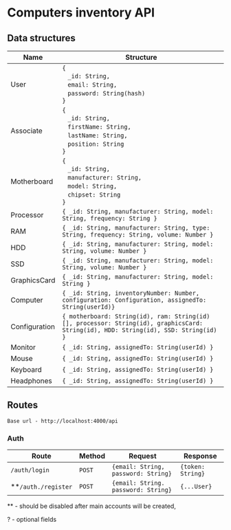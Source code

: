 # Computers inventory API

## Data structures
Name | Structure
---|---
User | `{` <br/>&nbsp;&nbsp;  `_id: String,` <br/>&nbsp;&nbsp; `email: String,` <br/>&nbsp;&nbsp; `password: String(hash)`<br/> `}`
Associate | `{` <br/>&nbsp;&nbsp; `_id: String,` <br/>&nbsp;&nbsp; `firstName: String,`<br/>&nbsp;&nbsp; `lastName: String,` <br/>&nbsp;&nbsp; `position: String` <br/> `}`
Motherboard | `{`<br/>&nbsp;&nbsp; `_id: String,`<br/>&nbsp;&nbsp; `manufacturer: String,`<br/>&nbsp;&nbsp; `model: String,`<br/>&nbsp;&nbsp; `chipset: String`<br/> `}`
Processor | `{ _id: String, manufacturer: String, model: String, frequency: String }`
RAM | `{ _id: String, manufacturer: String, type: String, frequency: String, volume: Number }`
HDD | `{ _id: String, manufacturer: String, model: String, volume: Number }`
SSD | `{ _id: String, manufacturer: String, model: String, volume: Number }`
GraphicsCard | `{ _id: String, manufacturer: String, model: String }`
Computer | `{ _id: String, inventoryNumber: Number, configuration: Configuration, assignedTo: String(userId)}`
Configuration | `{ motherboard: String(id), ram: String(id)[], processor: String(id), graphicsCard: String(id), HDD: String(id), SSD: String(id) }`
Monitor | `{ _id: String, assignedTo: String(userId) }`
Mouse | `{ _id: String, assignedTo: String(userId) }`
Keyboard | `{ _id: String, assignedTo: String(userId) }`
Headphones | `{ _id: String, assignedTo: String(userId) }`

## Routes
`Base url - http://localhost:4000/api`
### Auth

Route | Method | Request | Response
-----|---|---|---
`/auth/login`| `POST` | `{email: String, password: String}` | `{token: String}`
**`/auth./register` | `POST` | `{email: String. password: String}` | `{...User}`

** - should be disabled after main accounts will be created,

? - optional fields


